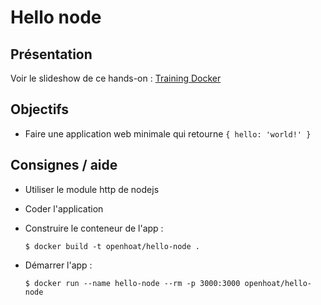 # Hello node

## Présentation

Voir le slideshow de ce hands-on : [Training Docker](https://docs.google.com/presentation/d/1A4rlevikNsYDhvkTbsBHLzdaFqyrhqcBvWn3IrC19LA)

## Objectifs

- Faire une application web minimale qui retourne `{ hello: 'world!' }`

## Consignes / aide

- Utiliser le module http de nodejs
- Coder l'application
- Construire le conteneur de l'app :

  ```
  $ docker build -t openhoat/hello-node .
  ```

- Démarrer l'app :

  ```
  $ docker run --name hello-node --rm -p 3000:3000 openhoat/hello-node
  ```
